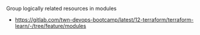 Group logically related resources in modules

- https://gitlab.com/twn-devops-bootcamp/latest/12-terraform/terraform-learn/-/tree/feature/modules
